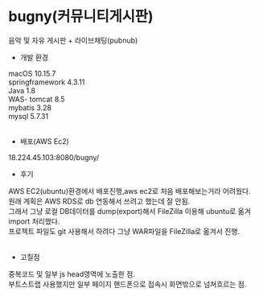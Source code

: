 # bugny(커뮤니티게시판)

음악 및 자유 게시판 + 라이브채팅(pubnub)
<br>
- 개발 환경

macOS 10.15.7<br>
springframework 4.3.11<br>
Java 1.8<br>
WAS- tomcat 8.5<br>
mybatis 3.28<br>
mysql 5.7.31<br>
<br>

- 배포(AWS Ec2)

18.224.45.103:8080/bugny/
<br>

- 후기

AWS EC2(ubuntu)환경에서 배포진행,aws ec2로 처음 배포해보는거라 어려웠다.<br>
원래 계획은 AWS RDS로 db 연동해서 쓰려고 했는데 잘 안됨.<br>
그래서 그냥 로컬 DB데이터를 dump(export)해서 FileZilla 이용해 ubuntu로 옮겨 import 처리했다.<br>
프로젝트 파일도 git 사용해서 하려다 그냥 WAR파일을 FileZilla로 옮겨서 진행.<br>
<br>
- 고칠점

중복코드 및 일부 js head영역에 노출한 점.<br>
부트스트랩 사용했지만 일부 페이지 핸드폰으로 접속시 화면밖으로 넘쳐흐르는 점.
